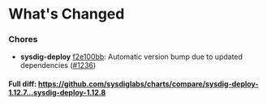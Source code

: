 # What's Changed

### Chores
- **sysdig-deploy** [f2e100bb](https://github.com/sysdiglabs/charts/commit/f2e100bb9708a1a535ed4d217f3d84183ad86341): Automatic version bump due to updated dependencies ([#1236](https://github.com/sysdiglabs/charts/issues/1236))
#### Full diff: https://github.com/sysdiglabs/charts/compare/sysdig-deploy-1.12.7...sysdig-deploy-1.12.8
